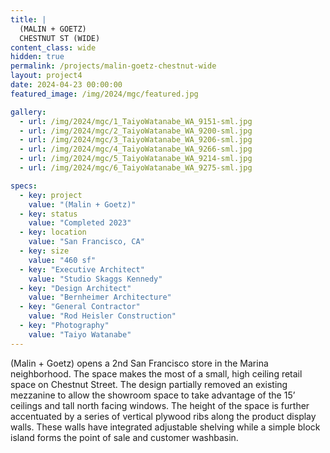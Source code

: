 ```yaml
---
title: |
  (MALIN + GOETZ)
  CHESTNUT ST (WIDE)
content_class: wide
hidden: true
permalink: /projects/malin-goetz-chestnut-wide
layout: project4
date: 2024-04-23 00:00:00
featured_image: /img/2024/mgc/featured.jpg

gallery:
  - url: /img/2024/mgc/1_TaiyoWatanabe_WA_9151-sml.jpg
  - url: /img/2024/mgc/2_TaiyoWatanabe_WA_9200-sml.jpg
  - url: /img/2024/mgc/3_TaiyoWatanabe_WA_9206-sml.jpg
  - url: /img/2024/mgc/4_TaiyoWatanabe_WA_9266-sml.jpg
  - url: /img/2024/mgc/5_TaiyoWatanabe_WA_9214-sml.jpg
  - url: /img/2024/mgc/6_TaiyoWatanabe_WA_9275-sml.jpg

specs:
  - key: project
    value: "(Malin + Goetz)"
  - key: status
    value: "Completed 2023"
  - key: location
    value: "San Francisco, CA"
  - key: size
    value: "460 sf"
  - key: "Executive Architect"
    value: "Studio Skaggs Kennedy"
  - key: "Design Architect"
    value: "Bernheimer Architecture"
  - key: "General Contractor"
    value: "Rod Heisler Construction"
  - key: "Photography"
    value: "Taiyo Watanabe"
---
```


(Malin + Goetz) opens a 2nd San Francisco store in the Marina neighborhood. The space makes the most of a small, high ceiling retail space on Chestnut Street. The design partially removed an existing mezzanine to allow the showroom space to take advantage of the 15’ ceilings and tall north facing windows. The height of the space is further accentuated by a series of vertical plywood ribs along the product display walls. These walls have integrated adjustable shelving while a simple block island forms the point of sale and customer washbasin.